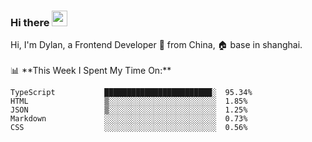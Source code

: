 ### Hi there <img src="https://media.giphy.com/media/hvRJCLFzcasrR4ia7z/giphy.gif" width="25px">

<!-- ![visitors](https://visitor-badge.glitch.me/badge?page_id=dislfyer.dislfyer) --!>

Hi, I'm Dylan, a Frontend Developer 🚀 from China, 🏠 base in shanghai.
<br/>
<br/>

📊 **This Week I Spent My Time On:**


<!--START_SECTION:waka-->

```text
TypeScript           ████████████████████████░  95.34%
HTML                 ▒░░░░░░░░░░░░░░░░░░░░░░░░  1.85%
JSON                 ▒░░░░░░░░░░░░░░░░░░░░░░░░  1.25%
Markdown             ░░░░░░░░░░░░░░░░░░░░░░░░░  0.73%
CSS                  ░░░░░░░░░░░░░░░░░░░░░░░░░  0.56%
```

<!--END_SECTION:waka-->

<!--
**About Me:**
 -->
